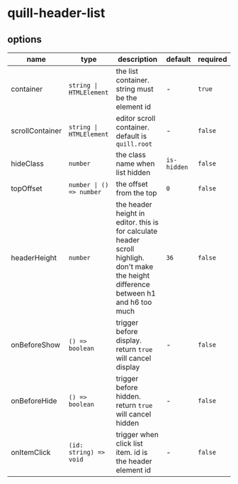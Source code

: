 # quill-header-list

## options

| name            | type                     | description                                                                                                                            | default     | required |
| --------------- | ------------------------ | -------------------------------------------------------------------------------------------------------------------------------------- | ----------- | -------- |
| container       | `string \| HTMLElement`  | the list container. string must be the element id                                                                                      | -           | `true`   |
| scrollContainer | `string \| HTMLElement`  | editor scroll container. default is `quill.root`                                                                                       | -           | `false`  |
| hideClass       | `number`                 | the class name when list hidden                                                                                                        | `is-hidden` | `false`  |
| topOffset       | `number \| () => number` | the offset from the top                                                                                                                | `0`         | `false`  |
| headerHeight    | `number`                 | the header height in editor. this is for calculate header scroll highligh. don't make the height difference between h1 and h6 too much | `36`        | `false`  |
| onBeforeShow    | `() => boolean`          | trigger before display. return `true` will cancel display                                                                              | -           | `false`  |
| onBeforeHide    | `() => boolean`          | trigger before hidden. return `true` will cancel hidden                                                                                | -           | `false`  |
| onItemClick     | `(id: string) => void`   | trigger when click list item. id is the header element id                                                                              | -           | `false`  |
